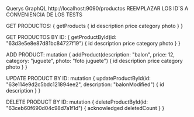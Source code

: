 Querys GraphQL
http://localhost:9090/productos
REEMPLAZAR LOS ID´S A CONVENIENCIA DE LOS TESTS

GET PRODUCTOS:
{
  getProducts {
    id
    description
    price
    category
    photo
  }
}

GET PRODUCTOS BY ID:
{
  getProductById(id: "63d3e5e8e87d81bc84727f19") {
    id
    description
    price
    category
    photo
  }
}

ADD PRODUCT:
mutation {
  addProduct(description: "balon", price: 12, category: "juguete", photo: "foto juguete") {
    id
    description
    price
    category
    photo
  }
}

UPDATE PRODUCT BY ID:
mutation {
  updateProductById(id: "63e114e9d2c5bdc121894ee2", description: "balonModified") {
    id
    description
  }
}

DELETE PRODUCT BY ID:
mutation {
  deleteProductById(id: "63ceb60f690d04c98d7a1f1d") {
    acknowledged
    deletedCount
  }
}
